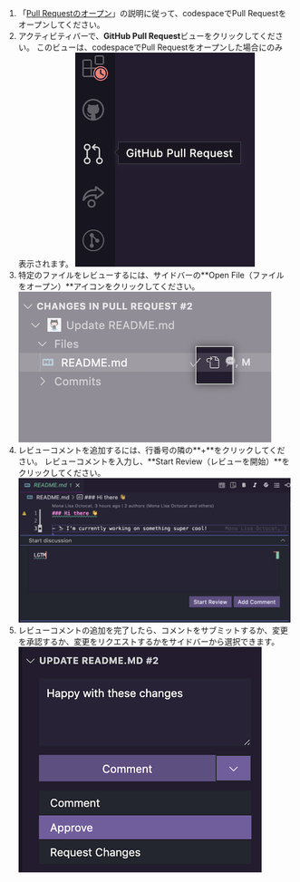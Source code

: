 1. 「[Pull Requestのオープン](/codespaces/developing-in-codespaces/using-codespaces-for-pull-requests#opening-a-pull-request-in-codespaces)」の説明に従って、codespaceでPull Requestをオープンしてください。
2. アクティビティバーで、**GitHub Pull Request**ビューをクリックしてください。 このビューは、codespaceでPull Requestをオープンした場合にのみ表示されます。 ![codespace内のPRのオープンのオプション](/assets/images/help/codespaces/github-pr-view.png)
3. 特定のファイルをレビューするには、サイドバーの**Open File（ファイルをオープン）**アイコンをクリックしてください。 ![codespace内のPRのオープンのオプション](/assets/images/help/codespaces/changes-in-files.png)
4. レビューコメントを追加するには、行番号の隣の**+**をクリックしてください。 レビューコメントを入力し、**Start Review（レビューを開始）**をクリックしてください。 ![codespace内のPRのオープンのオプション](/assets/images/help/codespaces/start-review.png)
5. レビューコメントの追加を完了したら、コメントをサブミットするか、変更を承認するか、変更をリクエストするかをサイドバーから選択できます。 ![codespace内のPRのオープンのオプション](/assets/images/help/codespaces/submit-review.png)
